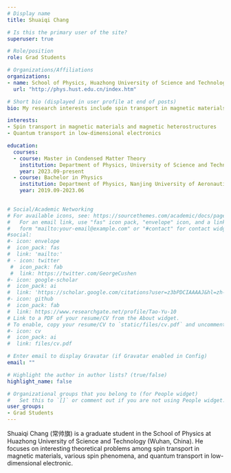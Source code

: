 ```yaml
---
# Display name
title: Shuaiqi Chang

# Is this the primary user of the site?
superuser: true

# Role/position
role: Grad Students

# Organizations/Affiliations
organizations:
- name: School of Physics, Huazhong University of Science and Technology
  url: "http://phys.hust.edu.cn/index.htm"

# Short bio (displayed in user profile at end of posts)
bio: My research interests include spin transport in magnetic materials, various spin phenomena, and quantum transport in low-dimensional electronics.

interests:
- Spin transport in magnetic materials and magnetic heterostructures
- Quantum transport in low-dimensional electronics

education:
  courses:
  - course: Master in Condensed Matter Theory
    institution: Department of Physics, University of Science and Technology of China
    year: 2023.09-present
  - course: Bachelor in Physics
    institution: Department of Physics, Nanjing University of Aeronautics and Astronautics
    year: 2019.09-2023.06  
  

# Social/Academic Networking
# For available icons, see: https://sourcethemes.com/academic/docs/page-builder/#icons
#   For an email link, use "fas" icon pack, "envelope" icon, and a link in the
#   form "mailto:your-email@example.com" or "#contact" for contact widget.
#social:
#- icon: envelope
#  icon_pack: fas
#  link: 'mailto:'
# - icon: twitter
 #  icon_pack: fab
 #  link: https://twitter.com/GeorgeCushen
#- icon: google-scholar
#  icon_pack: ai
#  link: 'https://scholar.google.com/citations?user=z3bPDCIAAAAJ&hl=zh-CN'
#- icon: github
#  icon_pack: fab
#  link: https://www.researchgate.net/profile/Tao-Yu-10
# Link to a PDF of your resume/CV from the About widget.
# To enable, copy your resume/CV to `static/files/cv.pdf` and uncomment the lines below.
#- icon: cv
#  icon_pack: ai
#  link: files/cv.pdf

# Enter email to display Gravatar (if Gravatar enabled in Config)
email: ""

# Highlight the author in author lists? (true/false)
highlight_name: false

# Organizational groups that you belong to (for People widget)
#   Set this to `[]` or comment out if you are not using People widget.
user_groups:
- Grad Students
---
```

Shuaiqi Chang (常帅旗) is a graduate student in the School of Physics at Huazhong University of Science and Technology (Wuhan, China). He focuses on interesting theoretical problems among spin transport in magnetic materials, various spin phenomena, and quantum transport in low-dimensional electronic. 


